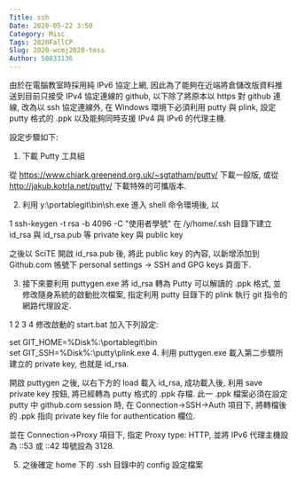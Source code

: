 ```yaml
---
Title: ssh
Date: 2020-05-22 3:50
Category: Misc
Tags: 2020FallCP
Slug: 2020-wcmj2020-tess
Author: 50833136
---
```


由於在電腦教室時採用純 IPv6 協定上網, 因此為了能夠在近端將倉儲改版資料推送到目前只接受 IPv4 協定連線的 github, 以下除了將原本以 https 對 github 連線, 改為以 ssh 協定連線外, 在 Windows 環境下必須利用 putty 與 plink, 設定 putty 格式的 .ppk 以及能夠同時支援 IPv4 與 IPv6 的代理主機.
<!-- PELICAN_END_SUMMARY -->
設定步驟如下:

1. 下載 Putty 工具組

從 https://www.chiark.greenend.org.uk/~sgtatham/putty/ 下載一般版, 或從 http://jakub.kotrla.net/putty/ 下載特殊的可攜版本.

2. 利用 y:\portablegit\bin\sh.exe 進入 shell 命令環境後, 以 

1
ssh-keygen -t rsa -b 4096 -C "使用者學號"
在 /y/home/.ssh 目錄下建立 id_rsa 與 id_rsa.pub 等 private key 與 public key

之後以 SciTE 開啟 id_rsa.pub 後, 將此 public key 的內容, 以新增添加到 Github.com 帳號下 personal settings -> SSH and GPG keys 頁面下.

3. 接下來要利用 puttygen.exe 將 id_rsa 轉為 Putty 可以解讀的 .ppk 格式, 並修改隨身系統的啟動批次檔案, 指定利用 putty 目錄下的 plink 執行 git 指令的網路代理設定.

1
2
3
4
修改啟動的 start.bat 加入下列設定:
 
set GIT_HOME=%Disk%:\portablegit\bin\
set GIT_SSH=%Disk%:\putty\plink.exe
4. 利用 puttygen.exe 載入第二步驟所建立的 private key, 也就是 id_rsa.

開啟 puttygen 之後, 以右下方的 load 載入 id_rsa, 成功載入後, 利用 save private key 按鈕, 將已經轉為 putty 格式的 .ppk 存檔. 此一 .ppk 檔案必須在設定 putty 中 github.com session 時, 在 Connection->SSH->Auth 項目下, 將轉檔後的 .ppk 指向 private key file for authentication 欄位. 

並在 Connection->Proxy 項目下, 指定 Proxy type: HTTP, 並將 IPv6 代理主機設為 ::53 或 ::42 埠號設為 3128.

5. 之後確定 home 下的 .ssh 目錄中的 config 設定檔案
